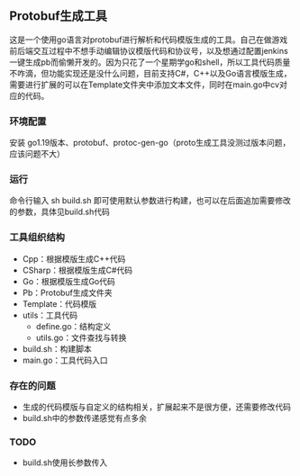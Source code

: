 ## Protobuf生成工具

这是一个使用go语言对protobuf进行解析和代码模版生成的工具。自己在做游戏前后端交互过程中不想手动编辑协议模版代码和协议号，以及想通过配置jenkins一键生成pb而偷懒开发的。因为只花了一个星期学go和shell，所以工具代码质量不咋滴，但功能实现还是没什么问题，目前支持C#，C++以及Go语言模版生成，需要进行扩展的可以在Template文件夹中添加文本文件，同时在main.go中cv对应的代码。

### 环境配置

安装 go1.19版本、protobuf、protoc-gen-go（proto生成工具没测过版本问题，应该问题不大）

### 运行

命令行输入 sh build.sh 即可使用默认参数进行构建，也可以在后面追加需要修改的参数，具体见build.sh代码

### 工具组织结构

- Cpp：根据模版生成C++代码
- CSharp：根据模版生成C#代码
- Go：根据模版生成Go代码
- Pb：Protobuf生成文件夹
- Template：代码模版
- utils：工具代码
  - define.go：结构定义
  - utils.go：文件查找与转换
- build.sh：构建脚本
- main.go：工具代码入口

### 存在的问题
- 生成的代码模版与自定义的结构相关，扩展起来不是很方便，还需要修改代码
- build.sh中的参数传递感觉有点多余

### TODO
- build.sh使用长参数传入
